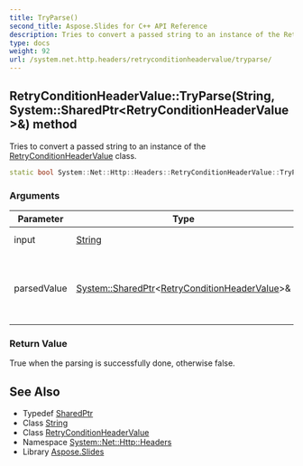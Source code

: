 ```yaml
---
title: TryParse()
second_title: Aspose.Slides for C++ API Reference
description: Tries to convert a passed string to an instance of the RetryConditionHeaderValue class.
type: docs
weight: 92
url: /system.net.http.headers/retryconditionheadervalue/tryparse/
---
```

## RetryConditionHeaderValue::TryParse(String, System::SharedPtr\<RetryConditionHeaderValue\>\&) method


Tries to convert a passed string to an instance of the [RetryConditionHeaderValue](../) class.

```cpp
static bool System::Net::Http::Headers::RetryConditionHeaderValue::TryParse(String input, System::SharedPtr<RetryConditionHeaderValue> &parsedValue)
```


### Arguments

| Parameter | Type | Description |
| --- | --- | --- |
| input | [String](../../../system/string/) | A string to parse. |
| parsedValue | [System::SharedPtr](../../../system/sharedptr/)\<[RetryConditionHeaderValue](../)\>\& | An instance where a parsed object will be assigned. |

### Return Value

True when the parsing is successfully done, otherwise false.

## See Also

* Typedef [SharedPtr](../../../system/sharedptr/)
* Class [String](../../../system/string/)
* Class [RetryConditionHeaderValue](../)
* Namespace [System::Net::Http::Headers](../../)
* Library [Aspose.Slides](../../../)